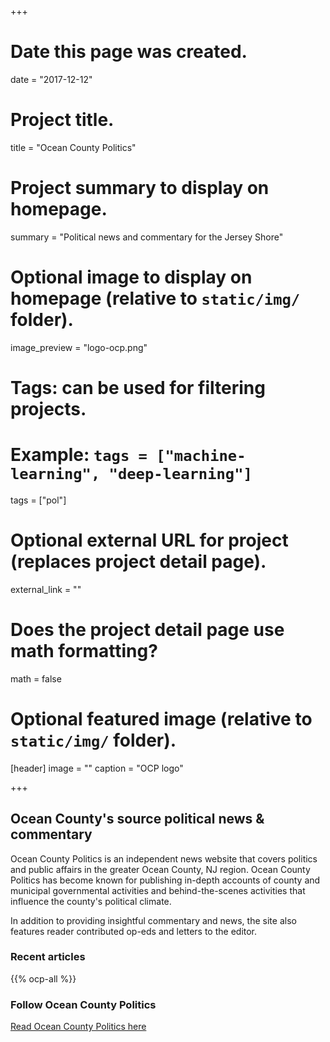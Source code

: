 +++
# Date this page was created.
date = "2017-12-12"

# Project title.
title = "Ocean County Politics"

# Project summary to display on homepage.
summary = "Political news and commentary for the Jersey Shore"

# Optional image to display on homepage (relative to `static/img/` folder).
image_preview = "logo-ocp.png"

# Tags: can be used for filtering projects.
# Example: `tags = ["machine-learning", "deep-learning"]`
tags = ["pol"]

# Optional external URL for project (replaces project detail page).
external_link = ""

# Does the project detail page use math formatting?
math = false

# Optional featured image (relative to `static/img/` folder).
[header]
image = ""
caption = "OCP logo"

+++
## Ocean County's source political news & commentary

Ocean County Politics is an independent news website that covers politics and public affairs in the greater Ocean County, NJ region. Ocean County Politics has become known for publishing in-depth accounts of county and municipal governmental activities and behind-the-scenes activities that influence the county's political climate.

In addition to providing insightful commentary and news, the site also features reader contributed op-eds and letters to the editor.

### Recent articles

{{% ocp-all %}}

### Follow Ocean County Politics

[Read Ocean County Politics here](https://politicsoc.com/)
